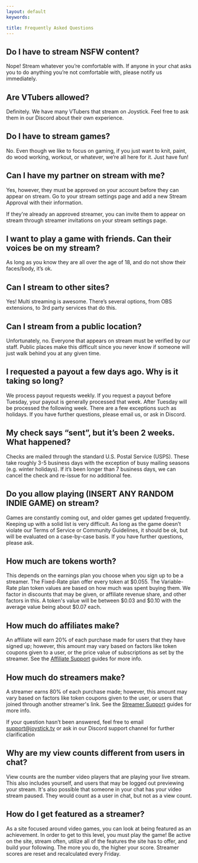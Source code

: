 ```yaml
---
layout: default
keywords:

title: Frequently Asked Questions
---
```


## Do I have to stream NSFW content?
Nope! Stream whatever you’re comfortable with. If anyone in your chat asks you to do anything you’re not comfortable with, please notify us immediately.

## Are VTubers allowed?
Definitely. We have many VTubers that stream on Joystick. Feel free to ask them in our Discord about their own experience.

## Do I have to stream games?
No. Even though we like to focus on gaming, if you just want to knit, paint, do wood working, workout, or whatever, we’re all here for it. Just have fun!

## Can I have my partner on stream with me?
Yes, however, they must be approved on your account before they can appear on stream. Go to your stream settings page and add a new Stream Approval with their information.

If they're already an approved streamer, you can invite them to appear on stream through
streamer invitations on your stream settings page.

## I want to play a game with friends. Can their voices be on my stream?
As long as you know they are all over the age of 18, and do not show their faces/body, it’s ok.

## Can I stream to other sites?
Yes! Multi streaming is awesome. There’s several options, from OBS extensions, to 3rd party services that do this.

## Can I stream from a public location?
Unfortunately, no. Everyone that appears on stream must be verified by our staff. Public places make this difficult since you never know if someone will just walk behind you at any given time.

## I requested a payout a few days ago. Why is it taking so long?
We process payout requests weekly. If you request a payout before Tuesday, your payout is generally processed that week. After Tuesday will be processed the following week. There are a few exceptions such as holidays. If you have further questions, please email us, or ask in Discord.

## My check says “sent”, but it’s been 2 weeks. What happened?
Checks are mailed through the standard U.S. Postal Service (USPS). These take roughly 3-5 business days with the exception of busy mailing seasons (e.g. winter holidays). If it’s been longer than 7 business days, we can cancel the check and re-issue for no additional fee.

## Do you allow playing (INSERT ANY RANDOM INDIE GAME) on stream?
Games are constantly coming out, and older games get updated frequently. Keeping up with a solid list is very difficult. As long as the game doesn’t violate our Terms of Service or Community Guidelines, it should be ok, but will be evaluated on a case-by-case basis. If you have further questions, please ask.

## How much are tokens worth?
This depends on the earnings plan you choose when you sign up to be a streamer. The Fixed-Rate plan offer every token at $0.055. The Variable-Rate plan token values are based on how much was spent buying them. We factor in discounts that may be given, or affiliate revenue share, and other factors in this. A token's value will be between $0.03 and $0.10 with the average value being about $0.07 each.

## How much do affiliates make?
An affiliate will earn 20% of each purchase made for users that they have signed up; however, this amount may vary based on factors like token coupons given to a user, or the price value of subscriptions as set by the streamer. See the [Affiliate Support](/affiliate_support) guides for more info.

## How much do streamers make?
A streamer earns 80% of each purchase made; however, this amount may vary based on factors like token coupons given to the user, or users that joined through another streamer's link. See the [Streamer Support](/streamer_support) guides for more info.

If your question hasn’t been answered, feel free to email support@joystick.tv or ask in our Discord support channel for further clarification

## Why are my view counts different from users in chat?
View counts are the number video players that are playing your live stream. This also includes yourself, and users that may be logged out previewing your stream. It's also possible that someone in your chat has your video stream paused. They would count as a user in chat, but not as a view count.

## How do I get featured as a streamer?
As a site focused around video games, you can look at being featured as an achievement. In order to get to this level, you must play the game! Be active on the site, stream often, utilize all of the features the site has to offer, and build your following. The more you do, the higher your score. Streamer scores are reset and recalculated every Friday.
